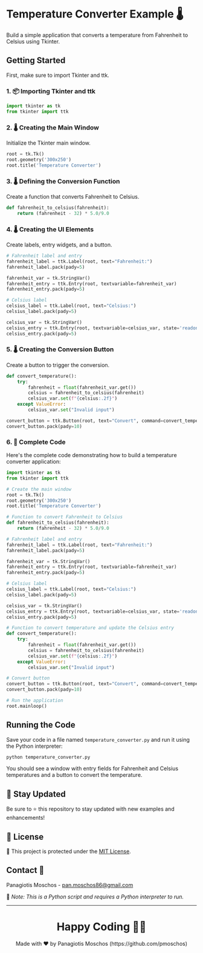 # Temperature Converter Example 🌡️

Build a simple application that converts a temperature from Fahrenheit to Celsius using Tkinter.

## Getting Started

First, make sure to import Tkinter and ttk.

### 1. 📦 **Importing Tkinter and ttk**

```python
import tkinter as tk
from tkinter import ttk
```

### 2. 🌡️ **Creating the Main Window**

Initialize the Tkinter main window.

```python
root = tk.Tk()
root.geometry('300x250')
root.title('Temperature Converter')
```

### 3. 🌡️ **Defining the Conversion Function**

Create a function that converts Fahrenheit to Celsius.

```python
def fahrenheit_to_celsius(fahrenheit):
    return (fahrenheit - 32) * 5.0/9.0
```

### 4. 🌡️ **Creating the UI Elements**

Create labels, entry widgets, and a button.

```python
# Fahrenheit label and entry
fahrenheit_label = ttk.Label(root, text="Fahrenheit:")
fahrenheit_label.pack(pady=5)

fahrenheit_var = tk.StringVar()
fahrenheit_entry = ttk.Entry(root, textvariable=fahrenheit_var)
fahrenheit_entry.pack(pady=5)

# Celsius label
celsius_label = ttk.Label(root, text="Celsius:")
celsius_label.pack(pady=5)

celsius_var = tk.StringVar()
celsius_entry = ttk.Entry(root, textvariable=celsius_var, state='readonly')
celsius_entry.pack(pady=5)
```

### 5. 🌡️ **Creating the Conversion Button**

Create a button to trigger the conversion.

```python
def convert_temperature():
    try:
        fahrenheit = float(fahrenheit_var.get())
        celsius = fahrenheit_to_celsius(fahrenheit)
        celsius_var.set(f"{celsius:.2f}")
    except ValueError:
        celsius_var.set("Invalid input")

convert_button = ttk.Button(root, text="Convert", command=convert_temperature)
convert_button.pack(pady=10)
```

### 6. 📑 **Complete Code**

Here's the complete code demonstrating how to build a temperature converter application:

```python
import tkinter as tk
from tkinter import ttk

# Create the main window
root = tk.Tk()
root.geometry('300x250')
root.title('Temperature Converter')

# Function to convert Fahrenheit to Celsius
def fahrenheit_to_celsius(fahrenheit):
    return (fahrenheit - 32) * 5.0/9.0

# Fahrenheit label and entry
fahrenheit_label = ttk.Label(root, text="Fahrenheit:")
fahrenheit_label.pack(pady=5)

fahrenheit_var = tk.StringVar()
fahrenheit_entry = ttk.Entry(root, textvariable=fahrenheit_var)
fahrenheit_entry.pack(pady=5)

# Celsius label
celsius_label = ttk.Label(root, text="Celsius:")
celsius_label.pack(pady=5)

celsius_var = tk.StringVar()
celsius_entry = ttk.Entry(root, textvariable=celsius_var, state='readonly')
celsius_entry.pack(pady=5)

# Function to convert temperature and update the Celsius entry
def convert_temperature():
    try:
        fahrenheit = float(fahrenheit_var.get())
        celsius = fahrenheit_to_celsius(fahrenheit)
        celsius_var.set(f"{celsius:.2f}")
    except ValueError:
        celsius_var.set("Invalid input")

# Convert button
convert_button = ttk.Button(root, text="Convert", command=convert_temperature)
convert_button.pack(pady=10)

# Run the application
root.mainloop()
```

## Running the Code

Save your code in a file named `temperature_converter.py` and run it using the Python interpreter:

```sh
python temperature_converter.py
```

You should see a window with entry fields for Fahrenheit and Celsius temperatures and a button to convert the temperature.

## 📢 Stay Updated

Be sure to ⭐ this repository to stay updated with new examples and enhancements!

## 📄 License

🔐 This project is protected under the [MIT License](https://mit-license.org/).

## Contact 📧

Panagiotis Moschos - pan.moschos86@gmail.com

🔗 *Note: This is a Python script and requires a Python interpreter to run.*

---

<h1 align=center>Happy Coding 👨‍💻 </h1>

<p align="center">
  Made with ❤️ by Panagiotis Moschos (https://github.com/pmoschos)
</p>
